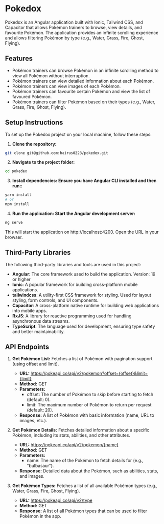 # Pokedox

Pokedox is an Angular application built with Ionic, Tailwind CSS, and Capacitor that allows Pokémon trainers to browse, view details, and favourite Pokémon. The application provides an infinite scrolling experience and allows filtering Pokémon by type (e.g., Water, Grass, Fire, Ghost, Flying).

## Features

- Pokémon trainers can browse Pokémon in an infinite scrolling method to view all Pokémon without interruption.
- Pokémon trainers can view detailed information about each Pokémon.
- Pokémon trainers can view images of each Pokémon.
- Pokémon trainers can favourite certain Pokémon and view the list of favoured Pokémon.
- Pokémon trainers can filter Pokémon based on their types (e.g., Water, Grass, Fire, Ghost, Flying).

## Setup Instructions

To set up the Pokedox project on your local machine, follow these steps:

1. **Clone the repository:**

```bash
git clone git@github.com:hairus0223/pokedex.git
```

2. **Navigate to the project folder:**

```bash
cd pokedex
```

3. **Install dependencies: Ensure you have Angular CLI installed and then run::**

```bash
yarn install
# or
npm install
```

4. **Run the application: Start the Angular development server:**

```bash
ng serve
```

This will start the application on http://localhost:4200. Open the URL in your browser.

## Third-Party Libraries

The following third-party libraries and tools are used in this project:

- **Angular**: The core framework used to build the application.
  Version: 19 or higher
- **Ionic**: A popular framework for building cross-platform mobile applications.
- **tailwindcss**: A utility-first CSS framework for styling. Used for layout styling, form controls, and UI components.
- **Capacitor**: A cross-platform native runtime for building web applications into mobile apps.
- **RxJS**: A library for reactive programming used for handling asynchronous data streams.
- **TypeScript**: The language used for development, ensuring type safety and better maintainability.

## API Endpoints

1. **Get Pokémon List:**
   Fetches a list of Pokémon with pagination support (using offset and limit).

   - **URL:** https://pokeapi.co/api/v2/pokemon?offset={offset}&limit={limit}
   - **Method:** GET
   - **Parameters:**
     - offset: The number of Pokémon to skip before starting to fetch (default: 0).
     - limit: The maximum number of Pokémon to return per request (default: 20).
   - **Response:** A list of Pokémon with basic information (name, URL to images, etc.).

2. **Get Pokémon Details:**
   Fetches detailed information about a specific Pokémon, including its stats, abilities, and other attributes.

   - **URL:** https://pokeapi.co/api/v2/pokemon/{name}
   - **Method:** GET
   - **Parameters:**
     - name: The name of the Pokémon to fetch details for (e.g., "bulbasaur").
   - **Response:** Detailed data about the Pokémon, such as abilities, stats, and images.

3. **Get Pokémon Types:**
   Fetches a list of all available Pokémon types (e.g., Water, Grass, Fire, Ghost, Flying).

   - **URL:** https://pokeapi.co/api/v2/type
   - **Method:** GET
   - **Response:** A list of all Pokémon types that can be used to filter Pokémon in the app.
